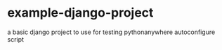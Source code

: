 # example-django-project
a basic django project to use for testing pythonanywhere autoconfigure script
